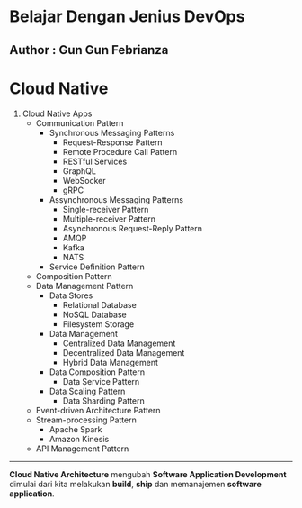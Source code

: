 # Belajar Dengan Jenius DevOps

## Author : Gun Gun Febrianza

# Cloud Native

1. Cloud Native Apps
   - Communication Pattern
     - Synchronous Messaging Patterns
       - Request-Response Pattern
       - Remote Procedure Call Pattern
       - RESTful Services
       - GraphQL
       - WebSocker
       - gRPC
     - Assynchronous Messaging Patterns
       - Single-receiver Pattern
       - Multiple-receiver Pattern
       - Asynchronous Request-Reply Pattern
       - AMQP
       - Kafka
       - NATS
     - Service Definition Pattern
   - Composition Pattern
   - Data Management Pattern
     - Data Stores
       - Relational Database
       - NoSQL Database
       - Filesystem Storage
     - Data Management
       - Centralized Data Management
       - Decentralized Data Management
       - Hybrid Data Management
     - Data Composition Pattern
       - Data Service Pattern
     - Data Scaling Pattern
       - Data Sharding Pattern
   - Event-driven Architecture Pattern
   - Stream-processing Pattern
     - Apache Spark
     - Amazon Kinesis
   - API Management Pattern

---



**Cloud Native Architecture** mengubah **Software Application Development** dimulai dari kita melakukan **build**, **ship** dan memanajemen **software application**. 

